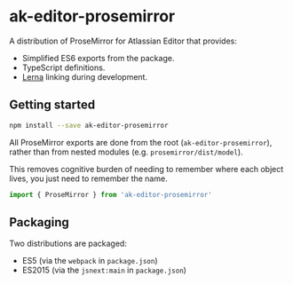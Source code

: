 # ak-editor-prosemirror

A distribution of ProseMirror for Atlassian Editor that provides:

- Simplified ES6 exports from the package.
- TypeScript definitions.
- [Lerna](https://github.com/lerna/lerna) linking during development.

## Getting started

```bash
npm install --save ak-editor-prosemirror
```

All ProseMirror exports are done from the root (`ak-editor-prosemirror`), rather than from nested 
modules (e.g. `prosemirror/dist/model`).

This removes cognitive burden of needing to remember where each object lives, you just need to
remember the name. 

```js
import { ProseMirror } from 'ak-editor-prosemirror'
```

## Packaging

Two distributions are packaged:

- ES5 (via the `webpack` in `package.json`)
- ES2015 (via the `jsnext:main` in `package.json`)
